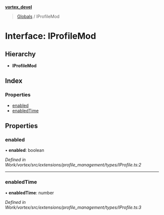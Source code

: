 **[vortex_devel](../README.md)**

> [Globals](../globals.md) / IProfileMod

# Interface: IProfileMod

## Hierarchy

* **IProfileMod**

## Index

### Properties

* [enabled](iprofilemod.md#enabled)
* [enabledTime](iprofilemod.md#enabledtime)

## Properties

### enabled

•  **enabled**: boolean

*Defined in Work/vortex/src/extensions/profile_management/types/IProfile.ts:2*

___

### enabledTime

•  **enabledTime**: number

*Defined in Work/vortex/src/extensions/profile_management/types/IProfile.ts:3*
